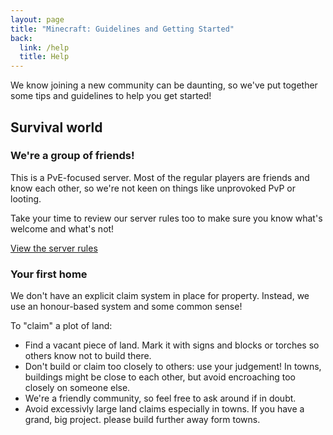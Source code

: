 ```yaml
---
layout: page
title: "Minecraft: Guidelines and Getting Started"
back:
  link: /help
  title: Help
---
```


We know joining a new community can be daunting, so we've put together some tips and guidelines to help you get started! 

## Survival world

### We're a group of friends!

This is a PvE-focused server. Most of the regular players are friends and know each other, so we're not keen on things like unprovoked PvP or looting. 

Take your time to review our server rules too to make sure you know what's welcome and what's not! 

<a href="/rules" class="action">View the server rules</a>

### Your first home

We don't have an explicit claim system in place for property. Instead, we use an honour-based system and some common sense! 

To "claim" a plot of land:

* Find a vacant piece of land. Mark it with signs and blocks or torches so others know not to build there. 
* Don't build or claim too closely to others: use your judgement! In towns, buildings might be close to each other, but avoid encroaching too closely on someone else. 
* We're a friendly community, so feel free to ask around if in doubt. 
* Avoid excessivly large land claims especially in towns. If you have a grand, big project. please build further away form towns. 

<!--*(TODO: Write about player towns)*-->

<!--## Free-form Creative world

* Feel free to build anywhere! 
* Just remember: don't grief or modify existing stuff
* For testing and building mockups, use the TP button at spawn. It'll teleport you out further to open land so you're able to build more freely. -->